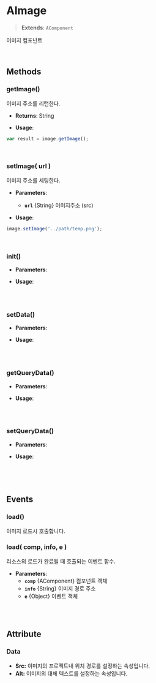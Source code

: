 # AImage
> **Extends**: `AComponent`

이미지 컴포넌트

<br/>

## Methods

### getImage()

이미지 주소를 리턴한다.

* **Returns**: String

* **Usage**: 
```js
var result = image.getImage();
```

<br/>

### setImage( url )

이미지 주소를 세팅한다.

* **Parameters**: 
	* **`url`** {String} 이미지주소 (src)

* **Usage**: 
```js
image.setImage('../path/temp.png');
```

<br/>

### init()



* **Parameters**: 

* **Usage**: 
```js

```

<br/>


### setData()



* **Parameters**: 

* **Usage**: 
```js

```

<br/>


### getQueryData()



* **Parameters**: 

* **Usage**: 
```js

```

<br/>


### setQueryData()



* **Parameters**: 

* **Usage**: 
```js

```

<br/>
<br/>

## Events


### load()

이미지 로드시 호출합니다.

### load( comp, info, e )

리소스의 로드가 완료될 때 호출되는 이벤트 함수.

* **Parameters**: 
	* **`comp`** {AComponent} 컴포넌트 객체
	* **`info`** {String} 이미지 경로 주소
	* **`e`** {Object} 이벤트 객체

<br/>
<br/>

## Attribute

### Data  

* **Src:** 이미지의 프로젝트내 위치 경로를 설정하는 속성입니다. 
* **Alt:** 이미지의 대체 텍스트를 설정하는 속성입니다. 

<br/>

